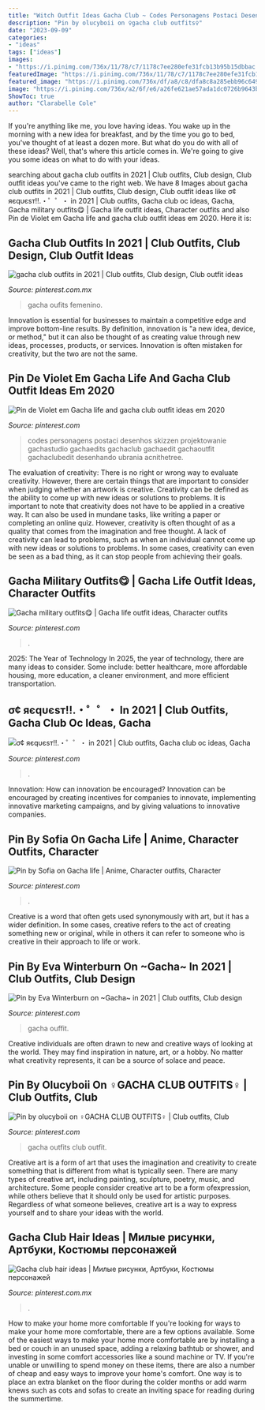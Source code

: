 ```yaml
---
title: "Witch Outfit Ideas Gacha Club ~ Codes Personagens Postaci Desenhos Skizzen Projektowanie Gachastudio Gachaedits Gachaclub Gachaedit Gachaoutfit Gachaclubedit Desenhando Ubrania Acnithetree"
description: "Pin by olucyboii on ‍♀️gacha club outfits‍♀️"
date: "2023-09-09"
categories:
- "ideas"
tags: ["ideas"]
images:
- "https://i.pinimg.com/736x/11/78/c7/1178c7ee280efe31fcb13b95b15dbbac.jpg"
featuredImage: "https://i.pinimg.com/736x/11/78/c7/1178c7ee280efe31fcb13b95b15dbbac.jpg"
featured_image: "https://i.pinimg.com/736x/df/a8/c8/dfa8c8a285ebb96c649fe1cda069a09d.jpg"
image: "https://i.pinimg.com/736x/a2/6f/e6/a26fe621ae57ada1dc0726b9643b6695.jpg"
ShowToc: true
author: "Clarabelle Cole"
---
```



If you're anything like me, you love having ideas. You wake up in the morning with a new idea for breakfast, and by the time you go to bed, you've thought of at least a dozen more. But what do you do with all of these ideas? Well, that's where this article comes in. We're going to give you some ideas on what to do with your ideas.

	

		
searching about gacha club outfits in 2021 | Club outfits, Club design, Club outfit ideas you've came to the right web. We have 8 Images about gacha club outfits in 2021 | Club outfits, Club design, Club outfit ideas like σ¢ яєqυєѕт!!.・゜゜・ in 2021 | Club outfits, Gacha club oc ideas, Gacha, Gacha military outfits😋 | Gacha life outfit ideas, Character outfits and also Pin de Violet em Gacha life and gacha club outfit ideas em 2020. Here it is:
		
    
## Gacha Club Outfits In 2021 | Club Outfits, Club Design, Club Outfit Ideas

<img loading=lazy src="https://i.pinimg.com/736x/c2/04/be/c204bedb8a2ef6cc8347d63ad37738fa.jpg" onerror="this.onerror=null;this.src='https://tse4.mm.bing.net/th?id=OIP.AMW9144IAUqz6QROcj8q1AHaFV&amp;pid=15.1';" alt="gacha club outfits in 2021 | Club outfits, Club design, Club outfit ideas">

_Source: pinterest.com.mx_

>gacha oufits femenino. 

	

Innovation is essential for businesses to maintain a competitive edge and improve bottom-line results. By definition, innovation is "a new idea, device, or method," but it can also be thought of as creating value through new ideas, processes, products, or services. Innovation is often mistaken for creativity, but the two are not the same.

    
## Pin De Violet Em Gacha Life And Gacha Club Outfit Ideas Em 2020

<img loading=lazy src="https://i.pinimg.com/736x/71/76/bc/7176bc3f67c19dedd2361653557dc7df.jpg" onerror="this.onerror=null;this.src='https://tse1.mm.bing.net/th?id=OIP.XYu04wfd4rh6DQ9_w2ot8gHaHa&amp;pid=15.1';" alt="Pin de Violet em Gacha life and gacha club outfit ideas em 2020">

_Source: pinterest.com_

>codes personagens postaci desenhos skizzen projektowanie gachastudio gachaedits gachaclub gachaedit gachaoutfit gachaclubedit desenhando ubrania acnithetree. 

	

The evaluation of creativity: There is no right or wrong way to evaluate creativity. However, there are certain things that are important to consider when judging whether an artwork is creative.
Creativity can be defined as the ability to come up with new ideas or solutions to problems. It is important to note that creativity does not have to be applied in a creative way. It can also be used in mundane tasks, like writing a paper or completing an online quiz. However, creativity is often thought of as a quality that comes from the imagination and free thought. A lack of creativity can lead to problems, such as when an individual cannot come up with new ideas or solutions to problems. In some cases, creativity can even be seen as a bad thing, as it can stop people from achieving their goals.

    
## Gacha Military Outfits😋 | Gacha Life Outfit Ideas, Character Outfits

<img loading=lazy src="https://i.pinimg.com/736x/68/ee/ac/68eeacbe0450087d8585b6004406dd6f.jpg" onerror="this.onerror=null;this.src='https://tse3.mm.bing.net/th?id=OIP.hlhZA1zu4U0RPAn6rZGDzgHaHJ&amp;pid=15.1';" alt="Gacha military outfits😋 | Gacha life outfit ideas, Character outfits">

_Source: pinterest.com_

>. 

	

2025: The Year of Technology
In 2025, the year of technology, there are many ideas to consider. Some include: better healthcare, more affordable housing, more education, a cleaner environment, and more efficient transportation.

    
## σ¢ яєqυєѕт!!.・゜゜・ In 2021 | Club Outfits, Gacha Club Oc Ideas, Gacha

<img loading=lazy src="https://i.pinimg.com/736x/c9/d6/5d/c9d65d1223051de024f536bb1d1d0f29.jpg" onerror="this.onerror=null;this.src='https://tse3.mm.bing.net/th?id=OIP.87R84Uf6RyB87K4AbbBM1QHaL5&amp;pid=15.1';" alt="σ¢ яєqυєѕт!!.・゜゜・ in 2021 | Club outfits, Gacha club oc ideas, Gacha">

_Source: pinterest.com_

>. 

	

Innovation: How can innovation be encouraged?
Innovation can be encouraged by creating incentives for companies to innovate, implementing innovative marketing campaigns, and by giving valuations to innovative companies.

    
## Pin By Sofia On Gacha Life | Anime, Character Outfits, Character

<img loading=lazy src="https://i.pinimg.com/736x/11/78/c7/1178c7ee280efe31fcb13b95b15dbbac.jpg" onerror="this.onerror=null;this.src='https://tse2.mm.bing.net/th?id=OIP.M8QBL93sPWHNWEh-anyxUAHaJ3&amp;pid=15.1';" alt="Pin by Sofia on Gacha life | Anime, Character outfits, Character">

_Source: pinterest.com_

>. 

	

Creative is a word that often gets used synonymously with art, but it has a wider definition. In some cases, creative refers to the act of creating something new or original, while in others it can refer to someone who is creative in their approach to life or work.

    
## Pin By Eva Winterburn On ~Gacha~ In 2021 | Club Outfits, Club Design

<img loading=lazy src="https://i.pinimg.com/736x/a2/6f/e6/a26fe621ae57ada1dc0726b9643b6695.jpg" onerror="this.onerror=null;this.src='https://tse1.mm.bing.net/th?id=OIP.YHLZWe735bNjvxxBDRWYVQHaHa&amp;pid=15.1';" alt="Pin by Eva Winterburn on ~Gacha~ in 2021 | Club outfits, Club design">

_Source: pinterest.com_

>gacha ouffit. 

	

Creative individuals are often drawn to new and creative ways of looking at the world. They may find inspiration in nature, art, or a hobby. No matter what creativity represents, it can be a source of solace and peace.

    
## Pin By Olucyboii On ‍♀️GACHA CLUB OUTFITS‍♀️ | Club Outfits, Club

<img loading=lazy src="https://i.pinimg.com/736x/df/a8/c8/dfa8c8a285ebb96c649fe1cda069a09d.jpg" onerror="this.onerror=null;this.src='https://tse4.mm.bing.net/th?id=OIP.iyW8AeIDhbgC9fEjRUNCfQHaFh&amp;pid=15.1';" alt="Pin by olucyboii on ‍♀️GACHA CLUB OUTFITS‍♀️ | Club outfits, Club">

_Source: pinterest.com_

>gacha outfits club outfit. 

	

Creative art is a form of art that uses the imagination and creativity to create something that is different from what is typically seen. There are many types of creative art, including painting, sculpture, poetry, music, and architecture. Some people consider creative art to be a form ofexpression, while others believe that it should only be used for artistic purposes. Regardless of what someone believes, creative art is a way to express yourself and to share your ideas with the world.

    
## Gacha Club Hair Ideas | Милые рисунки, Артбуки, Костюмы персонажей

<img loading=lazy src="https://i.pinimg.com/originals/33/59/d7/3359d795235990b35cdf76d27e4c8e35.jpg" onerror="this.onerror=null;this.src='https://tse3.mm.bing.net/th?id=OIP.UiwXb3csgkgV8tTRW76wvAHaE2&amp;pid=15.1';" alt="Gacha club hair ideas | Милые рисунки, Артбуки, Костюмы персонажей">

_Source: pinterest.com.mx_

>. 

	

How to make your home more comfortable
If you're looking for ways to make your home more comfortable, there are a few options available. Some of the easiest ways to make your home more comfortable are by installing a bed or couch in an unused space, adding a relaxing bathtub or shower, and investing in some comfort accessories like a sound machine or TV. If you're unable or unwilling to spend money on these items, there are also a number of cheap and easy ways to improve your home's comfort. One way is to place an extra blanket on the floor during the colder months or add warm knews such as cots and sofas to create an inviting space for reading during the summertime.

